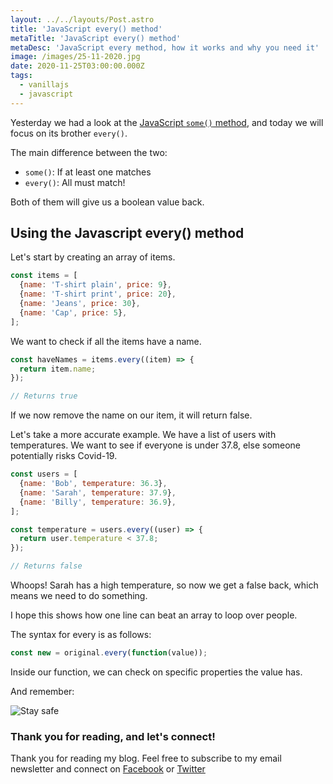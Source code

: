 ```yaml
---
layout: ../../layouts/Post.astro
title: 'JavaScript every() method'
metaTitle: 'JavaScript every() method'
metaDesc: 'JavaScript every method, how it works and why you need it'
image: /images/25-11-2020.jpg
date: 2020-11-25T03:00:00.000Z
tags:
  - vanillajs
  - javascript
---
```


Yesterday we had a look at the [JavaScript `some()` method](https://daily-dev-tips.com/posts/javascript-some-method/), and today we will focus on its brother `every()`.

The main difference between the two:

- `some()`: If at least one matches
- `every()`: All must match!

Both of them will give us a boolean value back.

## Using the Javascript every() method

Let's start by creating an array of items.

```js
const items = [
  {name: 'T-shirt plain', price: 9},
  {name: 'T-shirt print', price: 20},
  {name: 'Jeans', price: 30},
  {name: 'Cap', price: 5},
];
```

We want to check if all the items have a name.

```js
const haveNames = items.every((item) => {
  return item.name;
});

// Returns true
```

If we now remove the name on our item, it will return false.

Let's take a more accurate example.
We have a list of users with temperatures. We want to see if everyone is under 37.8, else someone potentially risks Covid-19.

```js
const users = [
  {name: 'Bob', temperature: 36.3},
  {name: 'Sarah', temperature: 37.9},
  {name: 'Billy', temperature: 36.9},
];

const temperature = users.every((user) => {
  return user.temperature < 37.8;
});

// Returns false
```

Whoops! Sarah has a high temperature, so now we get a false back, which means we need to do something.

I hope this shows how one line can beat an array to loop over people.

The syntax for every is as follows:

```js
const new = original.every(function(value));
```

Inside our function, we can check on specific properties the value has.

And remember:

![Stay safe](https://media.giphy.com/media/3o72EU6W6bOv2mKw0g/giphy.gif)

### Thank you for reading, and let's connect!

Thank you for reading my blog. Feel free to subscribe to my email newsletter and connect on [Facebook](https://www.facebook.com/DailyDevTipsBlog) or [Twitter](https://twitter.com/DailyDevTips1)
